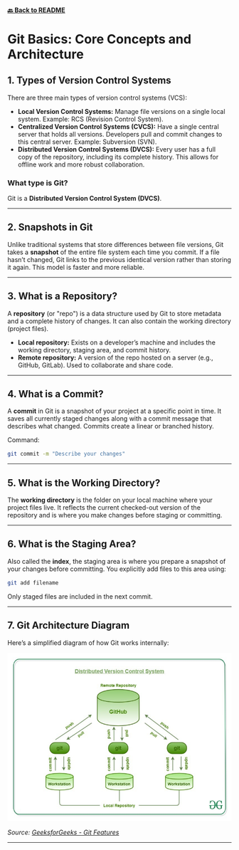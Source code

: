 #### [🔙 Back to README](../../README.md)

# Git Basics: Core Concepts and Architecture

## 1. Types of Version Control Systems

There are three main types of version control systems (VCS):

* **Local Version Control Systems:** Manage file versions on a single local system. Example: RCS (Revision Control System).
* **Centralized Version Control Systems (CVCS):** Have a single central server that holds all versions. Developers pull and commit changes to this central server. Example: Subversion (SVN).
* **Distributed Version Control Systems (DVCS):** Every user has a full copy of the repository, including its complete history. This allows for offline work and more robust collaboration.

### What type is Git?

Git is a **Distributed Version Control System (DVCS)**.

---

## 2. Snapshots in Git

Unlike traditional systems that store differences between file versions, Git takes a **snapshot** of the entire file system each time you commit. If a file hasn’t changed, Git links to the previous identical version rather than storing it again. This model is faster and more reliable.

---

## 3. What is a Repository?

A **repository** (or "repo") is a data structure used by Git to store metadata and a complete history of changes. It can also contain the working directory (project files).

* **Local repository:** Exists on a developer’s machine and includes the working directory, staging area, and commit history.
* **Remote repository:** A version of the repo hosted on a server (e.g., GitHub, GitLab). Used to collaborate and share code.

---

## 4. What is a Commit?

A **commit** in Git is a snapshot of your project at a specific point in time. It saves all currently staged changes along with a commit message that describes what changed. Commits create a linear or branched history.

Command:

```bash
git commit -m "Describe your changes"
```

---

## 5. What is the Working Directory?

The **working directory** is the folder on your local machine where your project files live. It reflects the current checked-out version of the repository and is where you make changes before staging or committing.

---

## 6. What is the Staging Area?

Also called the **index**, the staging area is where you prepare a snapshot of your changes before committing. You explicitly add files to this area using:

```bash
git add filename
```

Only staged files are included in the next commit.

---

## 7. Git Architecture Diagram

Here’s a simplified diagram of how Git works internally:

![Git Workflow](./assets/img/git.png)

*Source: [GeeksforGeeks - Git Features](https://www.geeksforgeeks.org/git-features/)*

---

